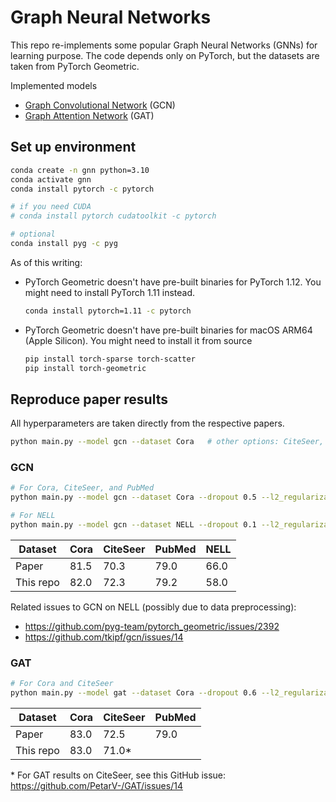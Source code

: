 # Graph Neural Networks

This repo re-implements some popular Graph Neural Networks (GNNs) for learning purpose. The code depends only on PyTorch, but the datasets are taken from PyTorch Geometric.

Implemented models
- [Graph Convolutional Network](https://arxiv.org/abs/1609.02907) (GCN)
- [Graph Attention Network](https://arxiv.org/abs/1710.10903) (GAT)

## Set up environment

```bash
conda create -n gnn python=3.10
conda activate gnn
conda install pytorch -c pytorch

# if you need CUDA
# conda install pytorch cudatoolkit -c pytorch

# optional
conda install pyg -c pyg
```

As of this writing:
- PyTorch Geometric doesn't have pre-built binaries for PyTorch 1.12. You might need to install PyTorch 1.11 instead.
  ```bash
  conda install pytorch=1.11 -c pytorch
  ```
- PyTorch Geometric doesn't have pre-built binaries for macOS ARM64 (Apple Silicon). You might need to install it from source
  ```bash
  pip install torch-sparse torch-scatter
  pip install torch-geometric
  ```

## Reproduce paper results

All hyperparameters are taken directly from the respective papers.

```bash
python main.py --model gcn --dataset Cora   # other options: CiteSeer, PubMed
```

### GCN

```bash
# For Cora, CiteSeer, and PubMed
python main.py --model gcn --dataset Cora --dropout 0.5 --l2_regularization 5e-4 --lr 1e-2 --num_epochs 200

# For NELL
python main.py --model gcn --dataset NELL --dropout 0.1 --l2_regularization 1e-5 --lr 1e-2 --hidden_dim 64 --num_epochs 200
```

Dataset   | Cora | CiteSeer | PubMed | NELL
----------|------|----------|--------|-----
Paper     | 81.5 | 70.3     | 79.0   | 66.0
This repo | 82.0 | 72.3     | 79.2   | 58.0

Related issues to GCN on NELL (possibly due to data preprocessing):

- https://github.com/pyg-team/pytorch_geometric/issues/2392
- https://github.com/tkipf/gcn/issues/14

### GAT

```bash
# For Cora and CiteSeer
python main.py --model gat --dataset Cora --dropout 0.6 --l2_regularization 5e-4 --lr 5e-3 --num_epochs 1000
```

Dataset   | Cora | CiteSeer | PubMed
----------|------|----------|--------
Paper     | 83.0 | 72.5     | 79.0
This repo | 83.0 | 71.0*    |

\* For GAT results on CiteSeer, see this GitHub issue: https://github.com/PetarV-/GAT/issues/14
